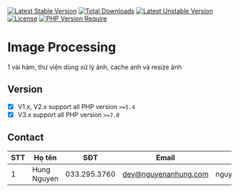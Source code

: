 [![Latest Stable Version](http://poser.pugx.org/nguyenanhung/image/v)](https://packagist.org/packages/nguyenanhung/image) [![Total Downloads](http://poser.pugx.org/nguyenanhung/image/downloads)](https://packagist.org/packages/nguyenanhung/image) [![Latest Unstable Version](http://poser.pugx.org/nguyenanhung/image/v/unstable)](https://packagist.org/packages/nguyenanhung/image) [![License](http://poser.pugx.org/nguyenanhung/image/license)](https://packagist.org/packages/nguyenanhung/image) [![PHP Version Require](http://poser.pugx.org/nguyenanhung/image/require/php)](https://packagist.org/packages/nguyenanhung/image)

# Image Processing

1 vài hàm, thư viện dùng xử lý ảnh, cache anh và resize ảnh

## Version

- [x] V1.x, V2.x support all PHP version `>=5.4`
- [x] V3.x support all PHP version `>=7.0`

## Contact

| STT | Họ tên      | SĐT          | Email                | Skype            |
|-----|-------------|--------------|----------------------|------------------|
| 1   | Hung Nguyen | 033.295.3760 | dev@nguyenanhung.com | nguyenanhung5891 |
